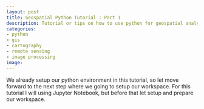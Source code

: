 ```yaml
---
layout: post
title: Geospatial Python Tutorial : Part 1
description: Tutorial or tips on how to use python for geospatial analysis.
categories:
- python
- gis
- cartography
- remote sensing
- image processing
image:
---
```


We already setup our python environment in this tutorial, so let move forward to the next step where we going to setup our workspace. For this tutorial I will using Jupyter Notebook, but before that let setup and prepare our workspace.
